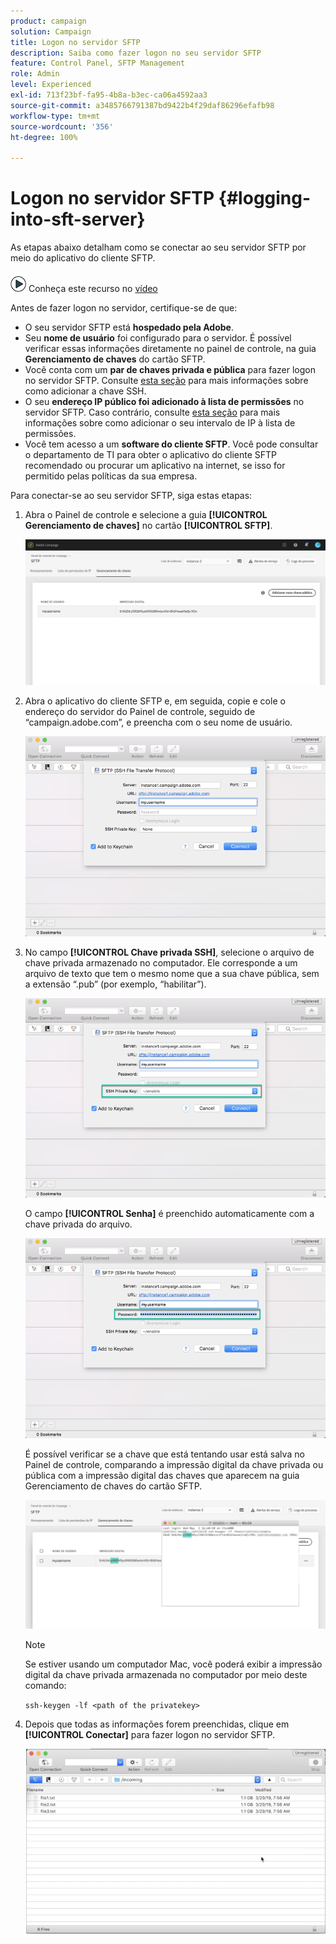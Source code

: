 ```yaml
---
product: campaign
solution: Campaign
title: Logon no servidor SFTP
description: Saiba como fazer logon no seu servidor SFTP
feature: Control Panel, SFTP Management
role: Admin
level: Experienced
exl-id: 713f23bf-fa95-4b8a-b3ec-ca06a4592aa3
source-git-commit: a3485766791387bd9422b4f29daf86296efafb98
workflow-type: tm+mt
source-wordcount: '356'
ht-degree: 100%

---
```


# Logon no servidor SFTP {#logging-into-sft-server}

As etapas abaixo detalham como se conectar ao seu servidor SFTP por meio do aplicativo do cliente SFTP.

![](assets/do-not-localize/how-to-video.png) Conheça este recurso no [vídeo](https://video.tv.adobe.com/v/27263?quality=12)

Antes de fazer logon no servidor, certifique-se de que:

* O seu servidor SFTP está **hospedado pela Adobe**.
* Seu **nome de usuário** foi configurado para o servidor. É possível verificar essas informações diretamente no painel de controle, na guia **Gerenciamento de chaves** do cartão SFTP.
* Você conta com um **par de chaves privada e pública** para fazer logon no servidor SFTP. Consulte [esta seção](../../sftp/using/key-management.md) para mais informações sobre como adicionar a chave SSH.
* O seu **endereço IP público foi adicionado à lista de permissões** no servidor SFTP. Caso contrário, consulte [esta seção](../../sftp/using/ip-range-allow-listing.md) para mais informações sobre como adicionar o seu intervalo de IP à lista de permissões.
* Você tem acesso a um **software do cliente SFTP**. Você pode consultar o departamento de TI para obter o aplicativo do cliente SFTP recomendado ou procurar um aplicativo na internet, se isso for permitido pelas políticas da sua empresa.

Para conectar-se ao seu servidor SFTP, siga estas etapas:

1. Abra o Painel de controle e selecione a guia **[!UICONTROL Gerenciamento de chaves]** no cartão **[!UICONTROL SFTP]**.

   ![](assets/sftp_card.png)

1. Abra o aplicativo do cliente SFTP e, em seguida, copie e cole o endereço do servidor do Painel de controle, seguido de “campaign.adobe.com”, e preencha com o seu nome de usuário.

   ![](assets/do-not-localize/connect1.png)

1. No campo **[!UICONTROL Chave privada SSH]**, selecione o arquivo de chave privada armazenado no computador. Ele corresponde a um arquivo de texto que tem o mesmo nome que a sua chave pública, sem a extensão “.pub” (por exemplo, “habilitar”).

   ![](assets/do-not-localize/connect2.png)

   O campo **[!UICONTROL Senha]** é preenchido automaticamente com a chave privada do arquivo.

   ![](assets/do-not-localize/connect3.png)

   É possível verificar se a chave que está tentando usar está salva no Painel de controle, comparando a impressão digital da chave privada ou pública com a impressão digital das chaves que aparecem na guia Gerenciamento de chaves do cartão SFTP.

   ![](assets/fingerprint_compare.png)

   >[!NOTE]
   >
   >Se estiver usando um computador Mac, você poderá exibir a impressão digital da chave privada armazenada no computador por meio deste comando:
   >
   >`ssh-keygen -lf <path of the privatekey>`

1. Depois que todas as informações forem preenchidas, clique em **[!UICONTROL Conectar]** para fazer logon no servidor SFTP.

   ![](assets/do-not-localize/sftpconnected.png)
